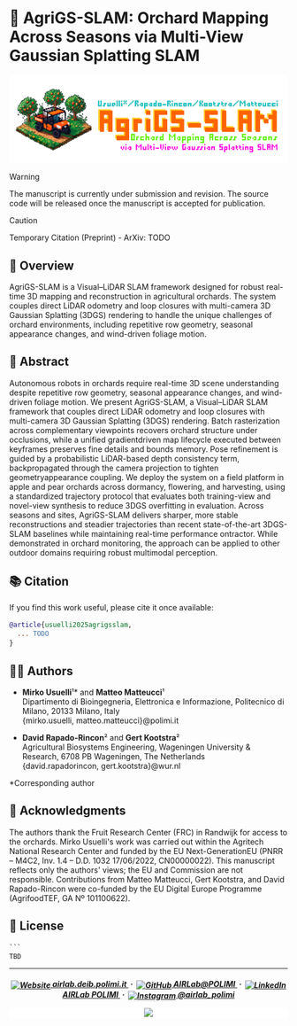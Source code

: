 # 🚜 AgriGS-SLAM: Orchard Mapping Across Seasons via Multi-View Gaussian Splatting SLAM

![](img/cover.png)

> [!WARNING]
> The manuscript is currently under submission and revision. The source code will be released once the manuscript is accepted for publication.

> [!CAUTION]
> Temporary Citation (Preprint) - ArXiv: TODO

## 🍎 Overview

AgriGS-SLAM is a Visual–LiDAR SLAM framework designed for robust real-time 3D mapping and reconstruction in agricultural orchards. The system couples direct LiDAR odometry and loop closures with multi-camera 3D Gaussian Splatting (3DGS) rendering to handle the unique challenges of orchard environments, including repetitive row geometry, seasonal appearance changes, and wind-driven foliage motion.

## 🌳 Abstract

Autonomous robots in orchards require real-time
3D scene understanding despite repetitive row geometry, seasonal appearance changes, and wind-driven foliage motion. We present AgriGS-SLAM, a Visual–LiDAR SLAM framework that couples direct LiDAR odometry and loop closures with multi-camera 3D Gaussian Splatting (3DGS) rendering. Batch rasterization across complementary viewpoints recovers orchard structure under occlusions, while a unified gradientdriven map lifecycle executed between keyframes preserves fine details and bounds memory. Pose refinement is guided by a probabilistic LiDAR-based depth consistency term, backpropagated through the camera projection to tighten geometryappearance coupling. We deploy the system on a field platform in apple and pear orchards across dormancy, flowering, and harvesting, using a standardized trajectory protocol that evaluates both training-view and novel-view synthesis to reduce 3DGS overfitting in evaluation. Across seasons and sites, AgriGS-SLAM delivers sharper, more stable reconstructions and steadier trajectories than recent state-of-the-art 3DGS-SLAM baselines while maintaining real-time performance ontractor. While demonstrated in orchard monitoring, the approach can be applied to other outdoor domains requiring
robust multimodal perception.

##  📚 Citation

If you find this work useful, please cite it once available:

```bibtex
@article{usuelli2025agrigsslam,
  ... TODO
}
```

## 👨‍🌾 Authors

- **Mirko Usuelli**¹* and **Matteo Matteucci**¹  
  Dipartimento di Bioingegneria, Elettronica e Informazione, Politecnico di Milano, 20133 Milano, Italy  
  {mirko.usuelli, matteo.matteucci}@polimi.it

- **David Rapado-Rincon**² and **Gert Kootstra**²  
  Agricultural Biosystems Engineering, Wageningen University & Research, 6708 PB Wageningen, The Netherlands  
  {david.rapadorincon, gert.kootstra}@wur.nl

*Corresponding author

## 🙏 Acknowledgments

The authors thank the Fruit Research Center (FRC) in Randwijk for access to the orchards. Mirko Usuelli's work was carried out within the Agritech National  Research Center and funded by the EU Next-GenerationEU (PNRR – M4C2, Inv. 1.4 – D.D. 1032 17/06/2022, CN00000022). This manuscript reflects only the authors' views; the EU and Commission are not responsible. Contributions from Matteo Matteucci, Gert Kootstra, and David Rapado-Rincon were co-funded by the EU Digital Europe Programme (AgrifoodTEF, GA Nº 101100622).

## 📝 License

    ```
    TBD

---

<h5 align="center">

<p style="text-align: center;">
    <a href="https://airlab.deib.polimi.it/">
        <img src="https://media.licdn.com/dms/image/v2/D4D0BAQFZRtZG0qwQJA/company-logo_200_200/company-logo_200_200/0/1696428299657?e=2147483647&v=beta&t=RsTGLlJhY9OF974-VXutJ8poMYSps3RjNB6g7P7ncQw" alt="Website" style="width: 16px; vertical-align: middle;"> airlab.deib.polimi.it
    </a> &nbsp;&middot;&nbsp;
    <a href="https://github.com/AIRLab-POLIMI">
        <img src="https://github.githubassets.com/images/modules/logos_page/GitHub-Mark.png" alt="GitHub" style="width: 16px; vertical-align: middle;"> AIRLab@POLIMI
    </a> &nbsp;&middot;&nbsp;
    <a href="https://www.linkedin.com/company/airlab-polimi/">
        <img src="https://upload.wikimedia.org/wikipedia/commons/c/ca/LinkedIn_logo_initials.png" alt="LinkedIn" style="width: 16px; vertical-align: middle;"> AIRLab POLIMI
    </a> &nbsp;&middot;&nbsp;
    <a href="https://www.instagram.com/airlab_polimi/">
        <img src="https://upload.wikimedia.org/wikipedia/commons/a/a5/Instagram_icon.png" alt="Instagram" style="width: 16px; vertical-align: middle;"> @airlab_polimi
    </a>
</p>

<div style="text-align: center; background-color: white;">
    <img src="https://airlab.deib.polimi.it/wp-content/uploads/2019/07/airlab-logo-new_cropped.png" style="width: 50%;">
</div>

</h5>
